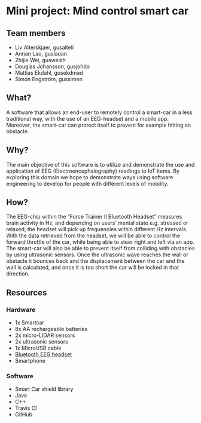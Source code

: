 # Mini project: Mind control smart car
## Team members
- Liv Alterskjaer, gusalteli
- Annan Lao, guslaoan
- Zhijie Wei, gusweizh
- Douglas Johansson, gusjohdo
- Mattias Ekdahl, gusekdmad
- Simon Engström, gussimen
## What?
A software that allows an end-user to remotely control a smart-car in a less traditional way, with the use of an EEG-headset and a mobile app. Moreover, the smart-car can protect itself to prevent for example hitting an obstacle.
## Why?
The main objective of this software is to utilize and demonstrate the use and application of EEG (Electroencephalography) readings to IoT items. By exploring this domain we hope to demonstrate ways using software engineering to develop for people with different levels of mobility.
## How?
The EEG-chip within the “Force Trainer II Bluetooth Headset” measures brain activity in Hz, and depending on users’ mental state e.g. stressed or relaxed, the headset will pick up frequencies within different Hz intervals. With the data retrieved from the headset, we will be able to control the forward throttle of the car, while being able to steer right and left via an app.  
The smart-car will also be able to prevent itself from colliding with obstacles by using ultrasonic sensors. Once the ultrasonic wave reaches the wall or obstacle it bounces back and the displacement between the car and the wall is calculated, and once it is too short the car will be locked in that direction.
## Resources
### Hardware
- 1x Smartcar
- 8x AA rechargeable batteries
- 2x micro-LIDAR sensors
- 2x ultrasonic sensors
- 1x MicroUSB cable
- [Bluetooth EEG headset](https://estore.nu/sv/star-wars/5028-star-wars-force-trainer-ii-8001444158953.html?SubmitCurrency=1&id_currency=1&gclid=EAIaIQobChMIoN7K4YrC6AIV2OeaCh3drQbnEAQYASABEgJZZfD_BwE)
- Smartphone
### Software
- Smart Car shield library
- Java
- C++
- Travis CI
- GitHub
